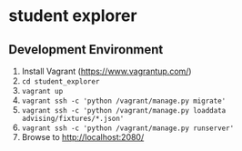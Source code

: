 # student explorer #

## Development Environment ##
1. Install Vagrant (https://www.vagrantup.com/)
2. `cd student_explorer`
3. `vagrant up`
4. `vagrant ssh -c 'python /vagrant/manage.py migrate'`
5. `vagrant ssh -c 'python /vagrant/manage.py loaddata advising/fixtures/*.json'`
6. `vagrant ssh -c 'python /vagrant/manage.py runserver'`
7. Browse to [http://localhost:2080/](http://localhost:2080/)
